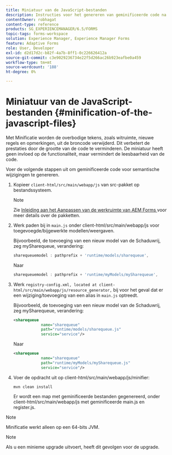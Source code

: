 ```yaml
---
title: Miniatuur van de JavaScript-bestanden
description: Instructies voor het genereren van geminificeerde code na aanpassingen in de AEM Forms-werkruimte om de JS-bestanden voor het web te optimaliseren.
contentOwner: robhagat
content-type: reference
products: SG_EXPERIENCEMANAGER/6.5/FORMS
topic-tags: forms-workspace
solution: Experience Manager, Experience Manager Forms
feature: Adaptive Forms
role: User, Developer
exl-id: d2d17d2c-b82f-4a7b-8ff1-0c226626412a
source-git-commit: c3e9029236734e22f5d266ac26b923eafbe0a459
workflow-type: tm+mt
source-wordcount: '188'
ht-degree: 0%

---
```


# Miniatuur van de JavaScript-bestanden {#minification-of-the-javascript-files}

Met Minificatie worden de overbodige tekens, zoals witruimte, nieuwe regels en opmerkingen, uit de broncode verwijderd. Dit verbetert de prestaties door de grootte van de code te verminderen. De miniatuur heeft geen invloed op de functionaliteit, maar vermindert de leesbaarheid van de code.

Voer de volgende stappen uit om geminificeerde code voor semantische wijzigingen te genereren.

1. Kopieer `client-html/src/main/webapp/js` van src-pakket op bestandssysteem.

   >[!NOTE]
   >
   >Zie [ Inleiding aan het Aanpassen van de werkruimte van AEM Forms ](/help/forms/using/introduction-customizing-html-workspace.md) voor meer details over de pakketten.

1. Werk paden bij in `main.js` onder client-html/src/main/webapp/js voor toegevoegde/bijgewerkte modellen/weergaven.

   Bijvoorbeeld, de toevoeging van een nieuw model van de Schaduwrij, zeg mySharequeue, verandering:

   ```javascript
   sharequeuemodel : pathprefix + 'runtime/models/sharequeue',
   ```

   Naar

   ```javascript
   sharequeuemodel : pathprefix + 'runtime/myModels/mySharequeue',
   ```

1. Werk `registry-config.xml, located at client-html/src/main/webapp/js/resource_generator,` bij voor het geval dat er een wijziging/toevoeging van een alias in `main.js` optreedt.

   Bijvoorbeeld, de toevoeging van een nieuw model van de Schaduwrij, zeg mySharequeue, verandering:

   ```xml
   <sharequeue
               name="sharequeue"
               path="runtime/models/sharequeue.js"
               service="service"/>
   ```

   Naar

   ```xml
   <sharequeue
               name="sharequeue"
               path="runtime/myModels/mySharequeue.js"
               service="service"/>
   ```

1. Voer de opdracht uit op client-html/src/main/webapp/js/minifier:

   ```shell
   mvn clean install
   ```

   Er wordt een map met geminificeerde bestanden gegenereerd, onder client-html/src/main/webapp/js met geminificeerde main.js en register.js.

>[!NOTE]
>
>Minificatie werkt alleen op een 64-bits JVM.

>[!NOTE]
>
>Als u een minieme upgrade uitvoert, heeft dit gevolgen voor de upgrade.
